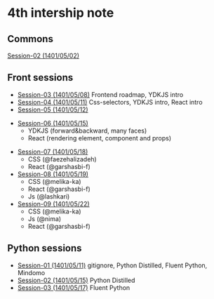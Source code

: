 # 4th intership note
## Commons
[Session-02 (1401/05/02)](commons/session-02-010502/)

## Front sessions
- [Session-03 (1401/05/08)](front/session-03/) Frontend roadmap, YDKJS intro
- [Session-04 (1401/05/11)](front/session-04/) Css-selectors, YDKJS intro, React intro
- [Session-05 (1401/05/12)](front/session-05/) 
* [Session-06 (1401/05/15)](front/session-06/) 
  - YDKJS (forward&backward, many faces)
  - React (rendering element, component and props)
- [Session-07 (1401/05/18)](front/session-07/) 
  - CSS (@faezehalizadeh)
  - React (@garshasbi-f)
- [Session-08 (1401/05/19)](front/session-08/) 
  - CSS (@melika-ka)
  - React (@garshasbi-f)
  - Js (@lashkari)
- [Session-09 (1401/05/22)](front/session-09/) 
  - CSS (@melika-ka)
  - Js (@nima)
  - React (@garshasbi-f)

## Python sessions
- [Session-01 (1401/05/11)](https://github.com/Zarebin/internship-4-notes/blob/python-session-01/python/session-01.md) gitignore, Python Distilled, Fluent Python, Mindomo
- [Session-02 (1401/05/15)](https://github.com/Zarebin/internship-4-notes/blob/main/python/session-02.md) Python Distilled
- [Session-03 (1401/05/17)](https://github.com/Zarebin/internship-4-notes/blob/py_session03/python/session-03.md) Fluent Python
